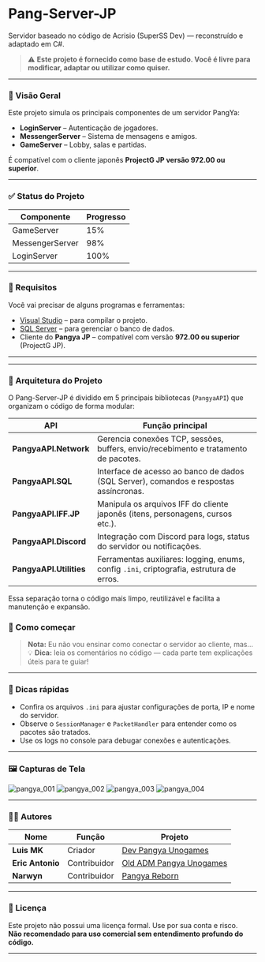 # Pang-Server-JP

Servidor baseado no código de Acrisio (SuperSS Dev) — reconstruído e adaptado em C#.

> ⚠️ **Este projeto é fornecido como base de estudo. Você é livre para modificar, adaptar ou utilizar como quiser.**

---
 ### 📌 Visão Geral

Este projeto simula os principais componentes de um servidor PangYa:

- **LoginServer** – Autenticação de jogadores.
- **MessengerServer** – Sistema de mensagens e amigos.
- **GameServer** – Lobby, salas e partidas.

É compatível com o cliente japonês **ProjectG JP versão 972.00 ou superior**.

---
### ✅ Status do Projeto

| Componente       | Progresso |
|------------------|-----------|
| GameServer       | 15%       |
| MessengerServer  | 98%       |
| LoginServer      | 100%        |

---

### 🧩 Requisitos

Você vai precisar de alguns programas e ferramentas:

- [Visual Studio](https://visualstudio.microsoft.com/pt-br/) – para compilar o projeto.
- [SQL Server](https://www.microsoft.com/pt-br/sql-server/sql-server-downloads) – para gerenciar o banco de dados.
- Cliente do **Pangya JP** – compatível com versão **972.00 ou superior** (ProjectG JP).

---
---

### 🧱 Arquitetura do Projeto

O Pang-Server-JP é dividido em 5 principais bibliotecas (`PangyaAPI`) que organizam o código de forma modular:

| API                         | Função principal                                                                 |
|----------------------------|----------------------------------------------------------------------------------|
| **PangyaAPI.Network**      | Gerencia conexões TCP, sessões, buffers, envio/recebimento e tratamento de pacotes. |
| **PangyaAPI.SQL**          | Interface de acesso ao banco de dados (SQL Server), comandos e respostas assíncronas. |
| **PangyaAPI.IFF.JP**       | Manipula os arquivos IFF do cliente japonês (itens, personagens, cursos etc.).     |
| **PangyaAPI.Discord**      | Integração com Discord para logs, status do servidor ou notificações.             |
| **PangyaAPI.Utilities**    | Ferramentas auxiliares: logging, enums, config `.ini`, criptografia, estrutura de erros. |

Essa separação torna o código mais limpo, reutilizável e facilita a manutenção e expansão.

### 🚀 Como começar

> **Nota:** Eu não vou ensinar como conectar o servidor ao cliente, mas...  
> 💡 **Dica:** leia os comentários no código — cada parte tem explicações úteis para te guiar!

---

### 🧠 Dicas rápidas

- Confira os arquivos `.ini` para ajustar configurações de porta, IP e nome do servidor.
- Observe o `SessionManager` e `PacketHandler` para entender como os pacotes são tratados.
- Use os logs no console para debugar conexões e autenticações.

---

### 🖼️ Capturas de Tela

![pangya_001](https://cdn.discordapp.com/attachments/521180240542826498/1376218557020504064/image-12.png?ex=683486e8&is=68333568&hm=95a745f9d436116f5f4a7d9c44de4aacef9b056a66ecfec1cf6644387e536b1a&)
![pangya_002](https://cdn.discordapp.com/attachments/538368768380764161/1334356540345548820/image.png)
![pangya_003](https://cdn.discordapp.com/attachments/521180240542826498/1336607115162419241/image.png)
![pangya_004](https://cdn.discordapp.com/attachments/521180240542826498/1336607265955774555/image.png)

---

### 👨‍💻 Autores

| Nome           | Função         | Projeto                          |
|----------------|----------------|----------------------------------|
| **Luis MK**    | Criador        | [Dev Pangya Unogames](https://github.com/luismk)  
| **Eric Antonio** | Contribuidor | [Old ADM Pangya Unogames](https://github.com/eantoniobr)
| **Narwyn**     | Contribuidor   | [Pangya Reborn](https://github.com/Narwyn)

---

### 📜 Licença

Este projeto não possui uma licença formal. Use por sua conta e risco.  
**Não recomendado para uso comercial sem entendimento profundo do código.**

---
